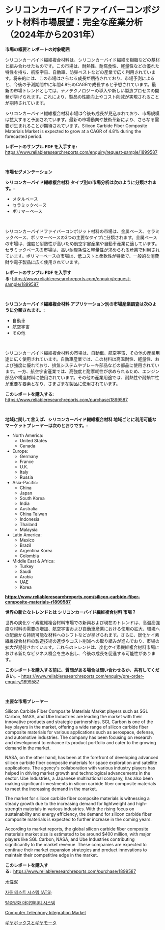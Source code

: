 <p><h1>シリコンカーバイドファイバーコンポジット材料市場展望：完全な産業分析（2024年から2031年）</h1></p><p><strong>市場の概要とレポートの対象範囲</strong></p>
<p><p>シリコンカーバイド繊維複合材料は、シリコンカーバイド繊維を樹脂などの基材と組み合わせたものです。この市場は、耐熱性、耐腐食性、軽量性などの優れた特性を持ち、航空宇宙、自動車、防弾ベストなどの産業で広く利用されています。将来的には、この市場はさらなる成長が期待されており、市場予測によると、今後の予測期間中に年間4.8％のCAGRで成長すると予想されています。最新の市場トレンドとしては、ナノテクノロジーの導入や新しい製造プロセスの開発が挙げられます。これにより、製品の性能向上やコスト削減が実現されることが期待されています。</p><p>シリコンカーバイド繊維複合材料市場は今後も成長が見込まれており、市場規模は拡大すると予測されています。最新の市場動向や技術革新により、さらなる需要が生まれることが期待されています。Silicon Carbide Fiber Composite Materials Market is expected to grow at a CAGR of 4.8% during the forecasted period.</p></p>
<p><strong>レポートのサンプル PDF を入手する:</strong> <a href="https://www.reliableresearchreports.com/enquiry/request-sample/1899587">https://www.reliableresearchreports.com/enquiry/request-sample/1899587</a></p>
<p>&nbsp;</p>
<p><strong>市場セグメンテーション</strong></p>
<p><strong>シリコンカーバイド繊維複合材料 タイプ別の市場分析は次のように分類されます。:</strong></p>
<p><ul><li>メタルベース</li><li>セラミックベース</li><li>ポリマーベース</li></ul></p>
<p>&nbsp;</p>
<p><p>シリコンカーバイドファイバーコンポジット材料の市場は、金属ベース、セラミックベース、ポリマーベースの3つの主要なタイプに分類されます。金属ベースの市場は、強度と耐熱性が高いため航空宇宙産業や自動車産業に適しています。セラミックベースの市場は、高い耐摩耗性と軽量性が求められる産業で利用されています。ポリマーベースの市場は、低コストと柔軟性が特徴で、一般的な消費財や電子製品に広く使用されています。</p></p>
<p><strong>レポートのサンプル PDF を入手する:</strong>&nbsp;<a href="https://www.reliableresearchreports.com/enquiry/request-sample/1899587">https://www.reliableresearchreports.com/enquiry/request-sample/1899587</a></p>
<p>&nbsp;</p>
<p><strong> シリコンカーバイド繊維複合材料 アプリケーション別の市場産業調査は次のように分類されます。:</strong></p>
<p><ul><li>自動車</li><li>航空宇宙</li><li>その他</li></ul></p>
<p>&nbsp;</p>
<p><p>シリコンカーバイド繊維複合材料の市場は、自動車、航空宇宙、その他の産業用途に広く使用されています。自動車産業では、この材料は高温耐性、軽量性、および強度に優れており、排気システムやブレーキ部品などの部品に使用されています。一方、航空宇宙産業では、高強度と耐摩耗性が求められるため、エンジン部品や構造材料に使用されています。その他の産業用途では、耐熱性や耐蝸牛性が重要な要素となり、さまざまな製品に使用されています。</p></p>
<p><strong>このレポートを購入する:</strong>&nbsp; <a href="https://www.reliableresearchreports.com/purchase/1899587">https://www.reliableresearchreports.com/purchase/1899587</a></p>
<p>&nbsp;</p>
<p><strong>地域に関して言えば、シリコンカーバイド繊維複合材料 地域ごとに利用可能なマーケットプレーヤーは次のとおりです。:</strong></p>
<p><ul>
    <li>
        North America:
        <ul>
            <li>United States</li>
            <li>Canada</li>
        </ul>
    </li>
    <li>
        Europe:
        <ul>
            <li>Germany</li>
            <li>France</li>
            <li>U.K.</li>
            <li>Italy</li>
            <li>Russia</li>
        </ul>
    </li>
    <li>
        Asia-Pacific:
        <ul>
            <li>China</li>
            <li>Japan</li>
            <li>South Korea</li>
            <li>India</li>
            <li>Australia</li>
            <li>China Taiwan</li>
            <li>Indonesia</li>
            <li>Thailand</li>
            <li>Malaysia</li>
        </ul>
    </li>
    <li>
        Latin America:
        <ul>
            <li>Mexico</li>
            <li>Brazil</li>
            <li>Argentina Korea</li>
            <li>Colombia</li>
        </ul>
    </li>
    <li>
        Middle East & Africa:
        <ul>
            <li>Turkey</li>
            <li>Saudi</li>
            <li>Arabia</li>
            <li>UAE</li>
            <li>Korea</li>
        </ul>
    </li>
    </ul></p>
<p><strong><a href="https://www.reliableresearchreports.com/silicon-carbide-fiber-composite-materials-r1899587">https://www.reliableresearchreports.com/silicon-carbide-fiber-composite-materials-r1899587</a></strong>&nbsp;</p>
<p><strong>世界の新たなトレンドとは シリコンカーバイド繊維複合材料 市場？</strong></p>
<p><p>世界の炭化ケイ素繊維複合材料市場での新興および現在のトレンドは、高温高強度な材料の需要の増加、航空宇宙および自動車産業における使用の拡大、環境への配慮から持続可能な材料へのシフトなどが挙げられます。さらに、炭化ケイ素繊維複合材料の製造技術の進歩やコスト削減への取り組みが進んでおり、市場の拡大が期待されています。これらのトレンドは、炭化ケイ素繊維複合材料市場における新たなビジネス機会を生み出し、今後の成長を促進する可能性があります。</p></p>
<p><strong>このレポートを購入する前に、質問がある場合は問い合わせるか、共有してください。</strong>- <a href="https://www.reliableresearchreports.com/enquiry/pre-order-enquiry/1899587">https://www.reliableresearchreports.com/enquiry/pre-order-enquiry/1899587</a></p>
<p>&nbsp;</p>
<p><strong>主要な市場プレーヤー</strong></p>
<p><p>Silicon Carbide Fiber Composite Materials Market players such as SGL Carbon, NASA, and Ube Industries are leading the market with their innovative products and strategic partnerships. SGL Carbon is one of the key players in the market, offering a wide range of silicon carbide fiber composite materials for various applications such as aerospace, defense, and automotive industries. The company has been focusing on research and development to enhance its product portfolio and cater to the growing demand in the market.</p><p>NASA, on the other hand, has been at the forefront of developing advanced silicon carbide fiber composite materials for space exploration and satellite applications. The agency's collaboration with various industry players has helped in driving market growth and technological advancements in the sector. Ube Industries, a Japanese multinational company, has also been making significant investments in silicon carbide fiber composite materials to meet the increasing demand in the market.</p><p>The market for silicon carbide fiber composite materials is witnessing a steady growth due to the increasing demand for lightweight and high-strength materials in various industries. With the rising focus on sustainability and energy efficiency, the demand for silicon carbide fiber composite materials is expected to further increase in the coming years.</p><p>According to market reports, the global silicon carbide fiber composite materials market size is estimated to be around $400 million, with major players like SGL Carbon, NASA, and Ube Industries contributing significantly to the market revenue. These companies are expected to continue their market expansion strategies and product innovations to maintain their competitive edge in the market.</p></p>
<p><strong>このレポートを購入する:</strong>&nbsp;&nbsp;<a href="https://www.reliableresearchreports.com/purchase/1899587">https://www.reliableresearchreports.com/purchase/1899587</a></p>
<p><p><a href="https://github.com/nxboeu02965442/Market-Research-Report-List-2/blob/main/5852646112945.md">水性泥</a></p><p><a href="https://github.com/plelbej847484502/Market-Research-Report-List-2/blob/main/6740963107542.md">자동 테스트 시스템 (ATS)</a></p><p><a href="https://github.com/vseigx30c9a1j/Market-Research-Report-List-2/blob/main/5108866107543.md">탈중앙화 아이덴티티 시스템</a></p><p><a href="https://github.com/changoleonlaverguenzanoexiste/Market-Research-Report-List-3/blob/main/computer-telephony-integration-market.md">Computer Telephony Integration Market</a></p><p><a href="https://github.com/moulafa/Market-Research-Report-List-2/blob/main/7254241112946.md">ギヤボックスとギヤモータ</a></p></p>
